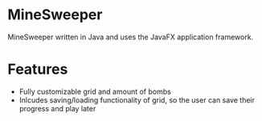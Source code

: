 # MineSweeper
MineSweeper written in Java and uses the JavaFX application framework.

# Features
- Fully customizable grid and amount of bombs
- Inlcudes saving/loading functionality of grid, so the user can save their progress and play later
